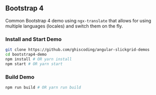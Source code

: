 ## Bootstrap 4 
Common Bootstrap 4 demo using `ngx-translate` that allows for using multiple languages (locales) and switch them on the fly.

### Install and Start Demo
```bash
git clone https://github.com/ghiscoding/angular-slickgrid-demos
cd bootstrap4-demo
npm install # OR yarn install
npm start # OR yarn start
```

### Build Demo
```bash
npm run build # OR yarn run build
```